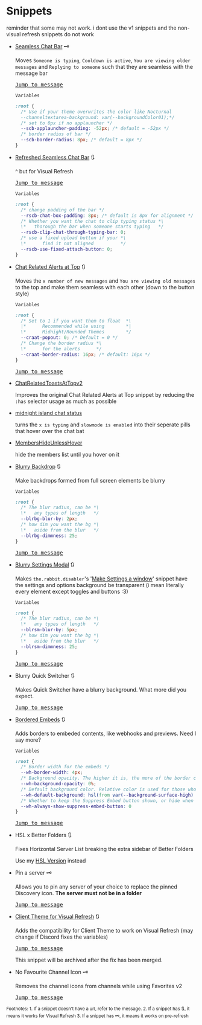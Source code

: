# Snippets

reminder that some may not work. i dont use the v1 snippets and the non-visual refresh snippets do not work

- [Seamless Chat Bar](https://nspc911.github.io/themes/vencord/SeamlessChatBar.theme.css) 🗝

  Moves `Someone is typing`, `Cooldown is active`, `You are viewing older messages` and `Replying to someone` such that they are seamless with the message bar

  [<kbd>Jump to message</kbd>](https://discord.com/channels/1015060230222131221/1028106818368589824/1322496323202715689)

  `Variables`

  ```css
  :root {
    /* Use if your theme overwrites the color like Nocturnal
    --channeltextarea-background: var(--backgroundColor01);*/
    /* set to 0px if no applauncher */
    --scb-applauncher-padding: -52px; /* default = -52px */
    /* border radius of bar */
    --scb-border-radius: 8px; /* default = 8px */
  }
  ```

- [Refreshed Seamless Chat Bar](https://nspc911.github.io/themes/vencord/RefreshedSeamlessChatBar.theme.css) 🔃

  ^ but for Visual Refresh

  [<kbd>Jump to message</kbd>](https://discord.com/channels/1015060230222131221/1028106818368589824/1354738654148427786)

  `Variables`

  ```css
  :root {
    /* change padding of the bar */
    --rscb-chat-box-padding: 8px; /* default is 8px for alignment */
    /* Whether you want the chat to clip typing status *\
    \*   thorough the bar when someone starts typing   */
    --rscb-clip-chat-through-typing-bar: 0;
    /* use a fixed upload button if your *\
    \*      find it not aligned          */
    --rscb-use-fixed-attach-button: 0;
  }
  ```

- [Chat Related Alerts at Top](https://nspc911.github.io/themes/vencord/ChatRelatedAlertsAtTop.theme.css) 🔃

  Moves the `x number of new messages` and `You are viewing old messages` to the top and make them seamless with each other (down to the button style)

  `Variables`

  ```css
  :root {
    /* Set to 1 if you want them to float  *\
    |*      Recommended while using        *|
    \*      Midnight/Rounded Themes        */
    --craat-popout: 0; /* Default = 0 */
    /* Change the border radius *\
    \*      for the alerts      */
    --craat-border-radius: 16px; /* default: 16px */
  }
  ```

  [<kbd>Jump to message</kbd>](https://discord.com/channels/1015060230222131221/1028106818368589824/1354756324285743216)

- [ChatRelatedToastsAtTopv2](https://nspc911.github.io/themes/vencord/ChatRelatedToastsAtTopv2.theme.css)

  Improves the original Chat Related Alerts at Top snippet by reducing the `:has` selector usage as much as possible

- [midnight island chat status](https://nspc911.github.io/themes/vencord/MidnightIslandChatStatus.theme.css)

  turns the `x is typing` and `slowmode is enabled` into their seperate pills that hover over the chat bat

- [MembersHideUnlessHover](https://nspc911.github.io/themes/vencord/MembersHideUnlessHover.theme.css)

  hide the members list until you hover on it

- [Blurry Backdrop](https://nspc911.github.io/themes/vencord/BlurryBackdrop.theme.css) 🔃

  Make backdrops formed from full screen elements be blurry

  `Variables`

  ```css
  :root {
    /* The blur radius, can be *\
    \*   any types of length   */
    --blrbg-blur-by: 2px;
    /* how dim you want the bg *\
    \*   aside from the blur   */
    --blrbg-dimmness: 25;
  }
  ```

  [<kbd>Jump to message</kbd>](https://discord.com/channels/1015060230222131221/1028106818368589824/1362083384829935920)

- [Blurry Settings Modal](https://nspc911.github.io/themes/vencord/BlurrySettingsModal.theme.css) 🔃

  Makes `the.rabbit.disabler`'s '[Make Settings a window](https://discord.com/channels/1015060230222131221/1028106818368589824/1353097168214425693)' snippet have the settings and options background be transparent (i mean literally every element except toggles and buttons :3)

  `Variables`

  ```css
  :root {
    /* The blur radius, can be *\
    \*   any types of length   */
    --blrsm-blur-by: 5px;
    /* how dim you want the bg *\
    \*   aside from the blur   */
    --blrsm-dimmness: 25;
  }
  ```

  [<kbd>Jump to message</kbd>](https://discord.com/channels/1015060230222131221/1028106818368589824/1362419625945464852)

- Blurry Quick Switcher 🔃

  Makes Quick Switcher have a blurry background. What more did you expect.

  [<kbd>Jump to message</kbd>](https://discord.com/channels/1015060230222131221/1028106818368589824/1362656483770372219)

- [Bordered Embeds](https://nspc911.github.io/themes/vencord/BorderedEmbeds.theme.css) 🔃

  Adds borders to embeded contents, like webhooks and previews. Need I say more?

  `Variables`

  ```css
  :root {
    /* Border width for the embeds */
    --wh-border-width: 4px;
    /* Background opacity. The higher it is, the more of the border color seeps through */
    --wh-background-opacity: 0%;
    /* Default background color. Relative color is used for those who use transparent themes */
    --wh-default-background: hsl(from var(--background-surface-high) h s l / 100%);
    /* Whether to keep the Suppress Embed button shown, or hide when not hovered on */
    --wh-always-show-suppress-embed-button: 0
  }
  ```

  [<kbd>Jump to message</kbd>](https://discord.com/channels/1015060230222131221/1028106818368589824/1402181676007821324)

- HSL x Better Folders 🔃

  Fixes Horizontal Server List breaking the extra sidebar of Better Folders

  Use my [HSL Version](https://nspc911.github.io/themes/vencord/HorizontalServerList.theme.css) instead

- Pin a server 🗝

  Allows you to pin any server of your choice to replace the pinned Discovery icon. **The server must not be in a folder**

  [<kbd>Jump to message</kbd>](https://discord.com/channels/1015060230222131221/1028106818368589824/1327967783778254868)

- [Client Theme for Visual Refresh](https://nspc911.github.io/themes/vencord/VisualRefreshClientTheme.theme.css) 🔃

  Adds the compatibility for Client Theme to work on Visual Refresh (may change if Discord fixes the variables)

  [<kbd>Jump to message</kbd>](https://discord.com/channels/1015060230222131221/1028106818368589824/1331976527545368646)

  This snippet will be archived after the fix has been merged.

- No Favourite Channel Icon 🗝

  Removes the channel icons from channels while using Favorites v2

  [<kbd>Jump to message</kbd>](https://discord.com/channels/1015060230222131221/1028106818368589824/1337032719602946079)

<sub>
Footnotes:
1. If a snippet doesn't have a url, refer to the message.
2. If a snippet has <kbd>🔃</kbd>, it means it works for Visual Refresh
3. If a snippet has <kbd>🗝️</kbd>, it means it works on pre-refresh
<sub>
